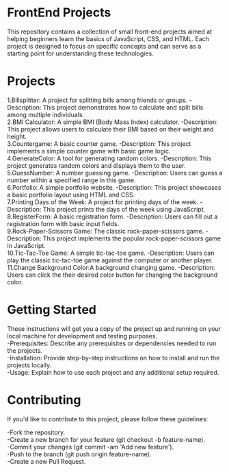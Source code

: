 # FrontEnd Projects
This repository contains a collection of small front-end projects aimed at helping beginners learn the basics of JavaScript, CSS, and HTML. Each project is designed to focus on specific concepts and can serve as a starting point for understanding these technologies.

# Projects
1.Billsplitter: A project for splitting bills among friends or groups.
-Description: This project demonstrates how to calculate and split bills among multiple individuals.
<br>
2.BMI Calculator: A simple BMI (Body Mass Index) calculator.
-Description: This project allows users to calculate their BMI based on their weight and height.
<br>
3.Countergame: A basic counter game.
-Description: This project implements a simple counter game with basic game logic.
<br>
4.GenerateColor: A tool for generating random colors.
-Description: This project generates random colors and displays them to the user.
<br>
5.GuessNumber: A number guessing game.
-Description: Users can guess a number within a specified range in this game.
<br>
6.Portfolio: A simple portfolio website.
-Description: This project showcases a basic portfolio layout using HTML and CSS.
<br>
7.Printing Days of the Week: A project for printing days of the week.
-Description: This project prints the days of the week using JavaScript.
<br>
8.RegisterForm: A basic registration form.
-Description: Users can fill out a registration form with basic input fields.
<br>
9.Rock-Paper-Scissors Game: The classic rock-paper-scissors game.
-Description: This project implements the popular rock-paper-scissors game in JavaScript.
<br>
10.Tic-Tac-Toe Game: A simple tic-tac-toe game.
-Description: Users can play the classic tic-tac-toe game against the computer or another player.
<br>
11.Change Background Color:A background changing game.
-Description: Users can click the their desired color button for changing the background color.

# Getting Started
These instructions will get you a copy of the project up and running on your local machine for development and testing purposes.
<br>
-Prerequisites: Describe any prerequisites or dependencies needed to run the projects.
<br>
-Installation: Provide step-by-step instructions on how to install and run the projects locally.
<br>
-Usage: Explain how to use each project and any additional setup required.
<br>


# Contributing
If you'd like to contribute to this project, please follow these guidelines:

-Fork the repository.
<br>
-Create a new branch for your feature (git checkout -b feature-name).
<br>
-Commit your changes (git commit -am 'Add new feature').
<br>
-Push to the branch (git push origin feature-name).
<br>
-Create a new Pull Request.
<br>

